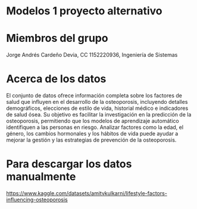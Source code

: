 # Modelos 1 proyecto alternativo

# Miembros del grupo
Jorge Andrés Cardeño Devia, CC 1152220936, Ingeniería de Sistemas


# Acerca de los datos
El conjunto de datos ofrece información completa sobre los factores de salud que influyen en el desarrollo de la osteoporosis, incluyendo detalles demográficos, elecciones de estilo de vida, historial médico e indicadores de salud ósea. Su objetivo es facilitar la investigación en la predicción de la osteoporosis, permitiendo que los modelos de aprendizaje automático identifiquen a las personas en riesgo. Analizar factores como la edad, el género, los cambios hormonales y los hábitos de vida puede ayudar a mejorar la gestión y las estrategias de prevención de la osteoporosis.

# Para descargar los datos manualmente
https://www.kaggle.com/datasets/amitvkulkarni/lifestyle-factors-influencing-osteoporosis
